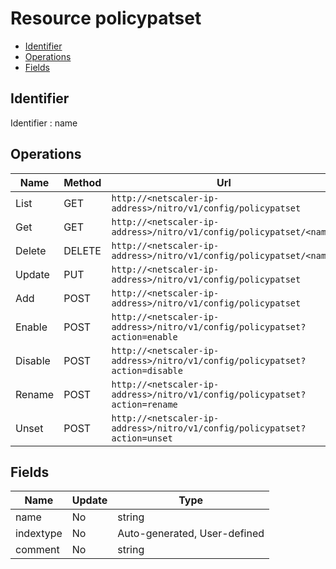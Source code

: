 # Resource policypatset

- [Identifier](#identifier)
- [Operations](#operations)
- [Fields](#fields)

## Identifier

Identifier : name

## Operations

| Name | Method | Url |
|----|----|----|
| List | GET | `http://<netscaler-ip-address>/nitro/v1/config/policypatset` |
| Get | GET | `http://<netscaler-ip-address>/nitro/v1/config/policypatset/<name>` |
| Delete | DELETE | `http://<netscaler-ip-address>/nitro/v1/config/policypatset/<name>` |
| Update | PUT | `http://<netscaler-ip-address>/nitro/v1/config/policypatset` |
| Add | POST | `http://<netscaler-ip-address>/nitro/v1/config/policypatset` |
| Enable | POST | `http://<netscaler-ip-address>/nitro/v1/config/policypatset?action=enable` |
| Disable | POST | `http://<netscaler-ip-address>/nitro/v1/config/policypatset?action=disable` |
| Rename | POST | `http://<netscaler-ip-address>/nitro/v1/config/policypatset?action=rename` |
| Unset | POST | `http://<netscaler-ip-address>/nitro/v1/config/policypatset?action=unset` |

## Fields

| Name | Update | Type |
|----|----|----|
| name | No | string |
| indextype | No | Auto-generated, User-defined |
| comment | No | string |

